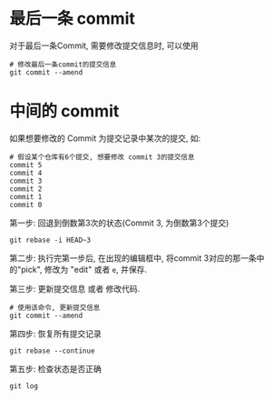 
# 最后一条 commit

对于最后一条Commit, 需要修改提交信息时, 可以使用

```
# 修改最后一条commit的提交信息
git commit --amend
```

# 中间的 commit

如果想要修改的 Commit 为提交记录中某次的提交, 如:

```
# 假设某个仓库有6个提交, 想要修改 commit 3的提交信息
commit 5
commit 4
commit 3
commit 2
commit 1
commit 0
```

第一步: 回退到倒数第3次的状态(Commit 3, 为倒数第3个提交)

```
git rebase -i HEAD~3
```

第二步: 执行完第一步后, 在出现的编辑框中, 将commit 3对应的那一条中的"pick", 修改为 "edit" 或者 `e`, 并保存.

第三步: 更新提交信息 或者 修改代码.

```
# 使用该命令, 更新提交信息
git commit --amend
```

第四步: 恢复所有提交记录

```
git rebase --continue
```

第五步: 检查状态是否正确

```
git log
```

